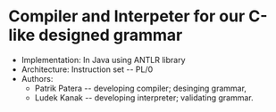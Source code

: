 # Compiler and Interpeter for our C-like designed grammar 

* Implementation: In Java using ANTLR library
* Architecture: Instruction set -- PL/0
* Authors: 
  * Patrik Patera -- developing compiler; desinging grammar,
  * Ludek Kanak   -- developing interpreter; validating grammar.
